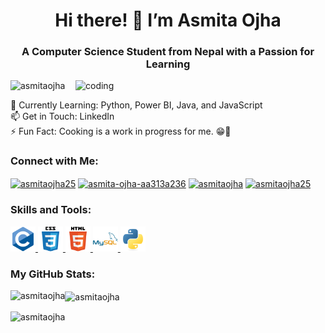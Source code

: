 <h1 align="center">Hi there! 👋 I’m Asmita Ojha</h1> <h3 align="center">A Computer Science Student from Nepal with a Passion for Learning</h3> <img align="right" alt="coding" width="400" src="https://gifdb.com/images/high/coding-girl-animation-fe7t4gejurmtof8v.webp"> <p align="left"> <img src="https://komarev.com/ghpvc/?username=asmitaojha&label=Profile%20views&color=0e75b6&style=flat" alt="asmitaojha" /> </p>
🌱 Currently Learning: Python, Power BI, Java, and JavaScript <br>
📫 Get in Touch: LinkedIn <br>
⚡ Fun Fact: Cooking is a work in progress for me. 😁🤭 <br>
<h3 align="left">Connect with Me:</h3> <p align="left"> <a href="https://twitter.com/asmitaojha25" target="blank"><img align="center" src="https://raw.githubusercontent.com/rahuldkjain/github-profile-readme-generator/master/src/images/icons/Social/twitter.svg" alt="asmitaojha25" height="30" width="40" /></a> <a href="https://linkedin.com/in/asmita-ojha-aa313a236" target="blank"><img align="center" src="https://raw.githubusercontent.com/rahuldkjain/github-profile-readme-generator/master/src/images/icons/Social/linked-in-alt.svg" alt="asmita-ojha-aa313a236" height="30" width="40" /></a> <a href="https://fb.com/asmitaojha" target="blank"><img align="center" src="https://raw.githubusercontent.com/rahuldkjain/github-profile-readme-generator/master/src/images/icons/Social/facebook.svg" alt="asmitaojha" height="30" width="40" /></a> <a href="https://instagram.com/asmitaojha25" target="blank"><img align="center" src="https://raw.githubusercontent.com/rahuldkjain/github-profile-readme-generator/master/src/images/icons/Social/instagram.svg" alt="asmitaojha25" height="30" width="40" /></a> </p> <h3 align="left">Skills and Tools:</h3> <p align="left"> <a href="https://www.cprogramming.com/" target="_blank" rel="noreferrer"> <img src="https://raw.githubusercontent.com/devicons/devicon/master/icons/c/c-original.svg" alt="c" width="40" height="40"/> </a> <a href="https://www.w3schools.com/css/" target="_blank" rel="noreferrer"> <img src="https://raw.githubusercontent.com/devicons/devicon/master/icons/css3/css3-original-wordmark.svg" alt="css3" width="40" height="40"/> </a> <a href="https://www.w3.org/html/" target="_blank" rel="noreferrer"> <img src="https://raw.githubusercontent.com/devicons/devicon/master/icons/html5/html5-original-wordmark.svg" alt="html5" width="40" height="40"/> </a> <a href="https://www.mysql.com/" target="_blank" rel="noreferrer"> <img src="https://raw.githubusercontent.com/devicons/devicon/master/icons/mysql/mysql-original-wordmark.svg" alt="mysql" width="40" height="40"/> </a> <a href="https://www.python.org" target="_blank" rel="noreferrer"> <img src="https://raw.githubusercontent.com/devicons/devicon/master/icons/python/python-original.svg" alt="python" width="40" height="40"/> </a> </p> <h3 align="left">My GitHub Stats:</h3> <p> <img align="left" src="https://github-readme-stats.vercel.app/api/top-langs?username=asmitaojha&show_icons=true&locale=en&layout=compact" alt="asmitaojha" /> </p> <p> <img align="center" src="https://github-readme-stats.vercel.app/api?username=asmitaojha&show_icons=true&locale=en" alt="asmitaojha" /> </p> <p> <img align="center" src="https://github-readme-streak-stats.herokuapp.com/?user=asmitaojha&" alt="asmitaojha" /> </p>
